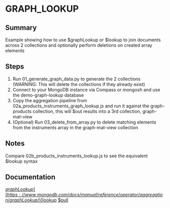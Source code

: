 # GRAPH_LOOKUP

## Summary

Example showing how to use $graphLookup or $lookup to join documents across 2
collections and optionally perform deletions on created array elements

## Steps

1. Run 01_generate_graph_data.py to generate the 2 collections (WARNING: This
will delete the collections if they already exist)
2. Connect to your MongoDB instance via Compass or mongosh and use the
demo-graph-lookup database
1. Copy the aggregation pipeline from 02a_products_instruments_graph_lookup.js
and run it against the graph-products collection, this will $out results into a
3rd collection, graph-mat-view
1. (Optional) Run 03_delete_from_array.py to delete matching elements from the
instruments array in the graph-mat-view collection

## Notes

Compare 02b_products_instruments_lookup.js to see the equivalent $lookup syntax

## Documentation

[$graphLookup](https://www.mongodb.com/docs/manual/reference/operator/aggregation/graphLookup/)
[$lookup](https://www.mongodb.com/docs/manual/reference/operator/aggregation/lookup/)
[$pull](https://www.mongodb.com/docs/manual/reference/operator/update/pull/)
